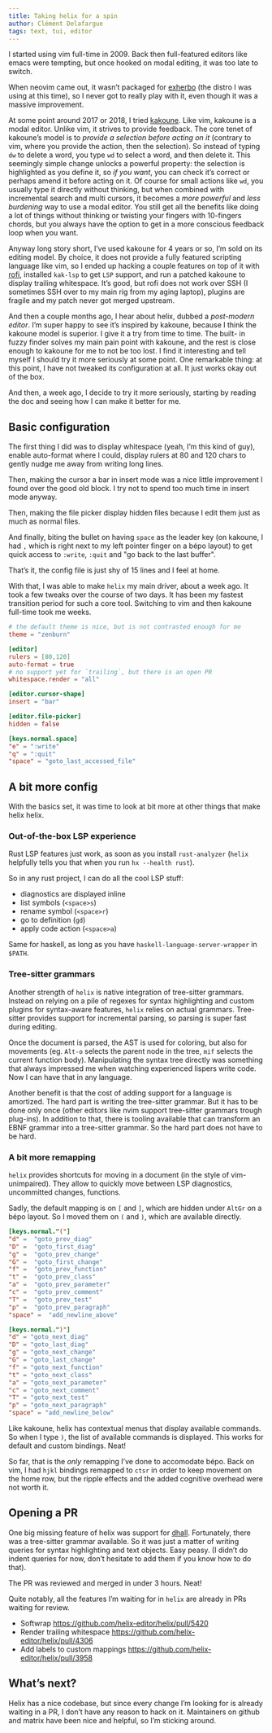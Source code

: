 ```yaml
---
title: Taking helix for a spin
author: Clément Delafargue
tags: text, tui, editor
---
```


I started using vim full-time in 2009. Back then full-featured editors like
emacs were tempting, but once hooked on modal editing, it was too late to
switch.

When neovim came out, it wasn’t packaged for
[exherbo](https://www.exherbo.org/) (the distro I was using at this time), so I
never got to really play with it, even though it was a massive improvement.

At some point around 2017 or 2018, I tried [kakoune](https://kakoune.org/).
Like vim, kakoune is a modal editor. Unlike vim, it strives to provide
feedback. The core tenet of kakoune’s model is to _provide a selection
before acting on it_ (contrary to vim, where you provide the action, then the
selection). So instead of typing `dw` to delete a word, you type `wd` to select
a word, and then delete it. This seemingly simple change unlocks a powerful
property: the selection is highlighted as you define it, so _if you want_,
you can check it’s correct or perhaps amend it before acting on it. Of course
for small actions like `wd`, you usually type it directly without thinking,
but when combined with incremental search and multi cursors, it becomes a
_more powerful_ and _less burdening_ way to use a modal editor. You still get
all the benefits like doing a lot of things without thinking or twisting your
fingers with 10-fingers chords, but you always have the option to get in a more
conscious feedback loop when you want.

Anyway long story short, I’ve used kakoune for 4 years or so, I’m sold on
its editing model. By choice, it does not provide a fully featured scripting
language like vim, so I ended up hacking a couple features on top of it with
[rofi](https://github.com/davatorium/rofi), installed `kak-lsp` to get `LSP`
support, and run a patched kakoune to display trailing whitespace. It’s good,
but rofi does not work over SSH (I sometimes SSH over to my main rig from my
aging laptop), plugins are fragile and my patch never got merged upstream.

And then a couple months ago, I hear about helix, dubbed a _post-modern
editor_. I’m super happy to see it’s inspired by kakoune, because I think the
kakoune model is superior. I give it a try from time to time. The built- in
fuzzy finder solves my main pain point with kakoune, and the rest is close
enough to kakoune for me to not be too lost. I find it interesting and tell
myself I should try it more seriously at some point. One remarkable thing: at
this point, I have not tweaked its configuration at all. It just works okay out
of the box.

And then, a week ago, I decide to try it more seriously, starting by reading
the doc and seeing how I can make it better for me.

## Basic configuration

The first thing I did was to display whitespace (yeah, I’m this kind of guy),
enable auto-format where I could, display rulers at 80 and 120 chars to
gently nudge me away from writing long lines.

Then, making the cursor a bar in insert mode was a nice little improvement I
found over the good old block. I try not to spend too much time in insert mode
anyway.

Then, making the file picker display hidden files because I edit them just as
much as normal files.

And finally, biting the bullet on having `space` as the leader key (on kakoune,
I had `,` which is right next to my left pointer finger on a bépo layout) to
get quick access to `:write`, `:quit` and "go back to the last buffer".

That’s it, the config file is just shy of 15 lines and I feel at home.

With that, I was able to make `helix` my main driver, about a week ago. It
took a few tweaks over the course of two days. It has been my fastest
transition period for such a core tool. Switching to vim and then kakoune
full-time took me weeks.

```toml
# the default theme is nice, but is not contrasted enough for me
theme = "zenburn"

[editor]
rulers = [80,120]
auto-format = true
# no support yet for `trailing`, but there is an open PR
whitespace.render = "all"

[editor.cursor-shape]
insert = "bar"

[editor.file-picker]
hidden = false

[keys.normal.space]
"e" = ":write"
"q" = ":quit"
"space" = "goto_last_accessed_file"
```

## A bit more config

With the basics set, it was time to look at bit more at other things that make
helix helix.

### Out-of-the-box LSP experience

Rust LSP features just work, as soon as you install `rust-analyzer` (`helix`
helpfully tells you that when you run `hx --health rust`).

So in any rust project, I can do all the cool LSP stuff:

- diagnostics are displayed inline
- list symbols (`<space>s`)
- rename symbol (`<space>r`)
- go to definition (`gd`)
- apply code action (`<space>a`)

Same for haskell, as long as you have `haskell-language-server-wrapper` in
`$PATH`.

### Tree-sitter grammars

Another strength of `helix` is native integration of tree-sitter grammars.
Instead on relying on a pile of regexes for syntax highlighting and custom
plugins for syntax-aware features, `helix` relies on actual grammars. Tree-
sitter provides support for incremental parsing, so parsing is super fast
during editing.

Once the document is parsed, the AST is used for coloring, but also for
movements (eg. `Alt-o` selects the parent node in the tree, `mif` selects the
current function body). Manipulating the syntax tree directly was something
that always impressed me when watching experienced lispers write code. Now I
can have that in any language.

Another benefit is that the cost of adding support for a language is amortized.
The hard part is writing the tree-sitter grammar. But it has to be done only
once (other editors like nvim support tree-sitter grammars trough plug-ins).
In addition to that, there is tooling available that can transform an EBNF
grammar into a tree-sitter grammar. So the hard part does not have to be hard.

### A bit more remapping

`helix` provides shortcuts for moving in a document (in the style of vim-
unimpaired). They allow to quickly move between LSP diagnostics, uncommitted
changes, functions.

Sadly, the default mapping is on `[` and `]`, which are hidden under `AltGr` on
a bépo layout. So I moved them on `(` and `)`, which are available directly.

```toml
[keys.normal."("]
"d" =  "goto_prev_diag"
"D" =  "goto_first_diag"
"g" =  "goto_prev_change"
"G" =  "goto_first_change"
"f" =  "goto_prev_function"
"t" =  "goto_prev_class"
"a" =  "goto_prev_parameter"
"c" =  "goto_prev_comment"
"T" =  "goto_prev_test"
"p" =  "goto_prev_paragraph"
"space" =  "add_newline_above"

[keys.normal.")"]
"d" = "goto_next_diag"
"D" = "goto_last_diag"
"g" = "goto_next_change"
"G" = "goto_last_change"
"f" = "goto_next_function"
"t" = "goto_next_class"
"a" = "goto_next_parameter"
"c" = "goto_next_comment"
"T" = "goto_next_test"
"p" = "goto_next_paragraph"
"space" = "add_newline_below"
```

Like kakoune, helix has contextual menus that display available commands. So
when I type `)`, the list of available commands is displayed. This works for
default and custom bindings. Neat!

So far, that is the _only_ remapping I’ve done to accomodate bépo. Back on vim,
I had `hjkl` bindings remapped to `ctsr` in order to keep movement on the home
row, but the ripple effects and the added cognitive overhead were not worth it.

## Opening a PR

One big missing feature of helix was support for
[dhall](https://dhall-lang.org). Fortunately, there was a tree-sitter grammar
available. So it was just a matter of writing queries for syntax highlighting
and text objects. Easy peasy. (I didn’t do indent queries for now, don’t
hesitate to add them if you know how to do that).

The PR was reviewed and merged in under 3 hours. Neat!

Quite notably, all the features I’m waiting for in `helix` are already in PRs
waiting for review.

- Softwrap <https://github.com/helix-editor/helix/pull/5420>
- Render trailing whitespace <https://github.com/helix-editor/helix/pull/4306>
- Add labels to custom mappings
  <https://github.com/helix-editor/helix/pull/3958>

## What’s next?

Helix has a nice codebase, but since every change I’m looking for is already
waiting in a PR, I don’t have any reason to hack on it. Maintainers on github
and matrix have been nice and helpful, so I’m sticking around.
